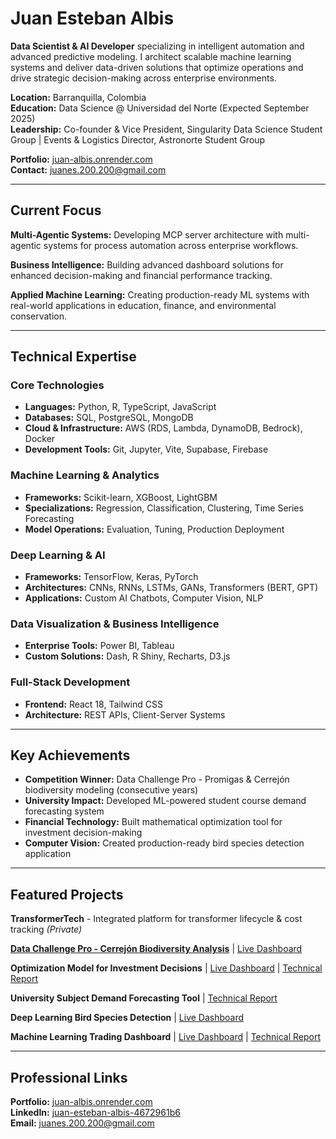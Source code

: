 # Juan Esteban Albis

**Data Scientist & AI Developer** specializing in intelligent automation and advanced predictive modeling. I architect scalable machine learning systems and deliver data-driven solutions that optimize operations and drive strategic decision-making across enterprise environments.

**Location:** Barranquilla, Colombia  
**Education:** Data Science @ Universidad del Norte (Expected September 2025)  
**Leadership:** Co-founder & Vice President, Singularity Data Science Student Group | Events & Logistics Director, Astronorte Student Group

**Portfolio:** [juan-albis.onrender.com](https://juan-albis.onrender.com)  
**Contact:** [juanes.200.200@gmail.com](mailto:juanes.200.200@gmail.com)

---

## Current Focus

**Multi-Agentic Systems:** Developing MCP server architecture with multi-agentic systems for process automation across enterprise workflows.

**Business Intelligence:** Building advanced dashboard solutions for enhanced decision-making and financial performance tracking.

**Applied Machine Learning:** Creating production-ready ML systems with real-world applications in education, finance, and environmental conservation.

---

## Technical Expertise

### Core Technologies
- **Languages:** Python, R, TypeScript, JavaScript
- **Databases:** SQL, PostgreSQL, MongoDB
- **Cloud & Infrastructure:** AWS (RDS, Lambda, DynamoDB, Bedrock), Docker
- **Development Tools:** Git, Jupyter, Vite, Supabase, Firebase

### Machine Learning & Analytics
- **Frameworks:** Scikit-learn, XGBoost, LightGBM
- **Specializations:** Regression, Classification, Clustering, Time Series Forecasting
- **Model Operations:** Evaluation, Tuning, Production Deployment

### Deep Learning & AI
- **Frameworks:** TensorFlow, Keras, PyTorch
- **Architectures:** CNNs, RNNs, LSTMs, GANs, Transformers (BERT, GPT)
- **Applications:** Custom AI Chatbots, Computer Vision, NLP

### Data Visualization & Business Intelligence
- **Enterprise Tools:** Power BI, Tableau
- **Custom Solutions:** Dash, R Shiny, Recharts, D3.js

### Full-Stack Development
- **Frontend:** React 18, Tailwind CSS
- **Architecture:** REST APIs, Client-Server Systems

---

## Key Achievements

- **Competition Winner:** Data Challenge Pro - Promigas & Cerrejón biodiversity modeling (consecutive years)
- **University Impact:** Developed ML-powered student course demand forecasting system
- **Financial Technology:** Built mathematical optimization tool for investment decision-making
- **Computer Vision:** Created production-ready bird species detection application

---

## Featured Projects

**TransformerTech** - Integrated platform for transformer lifecycle & cost tracking *(Private)*

**[Data Challenge Pro - Cerrejón Biodiversity Analysis](https://github.com/juanes213/Data-Challenge-Pro-V2)** | [Live Dashboard](https://ayrgthon.github.io/dcp.html)

**Optimization Model for Investment Decisions** | [Live Dashboard](https://optimizacion-final.onrender.com/) | [Technical Report](./Informe_Optimizacion_Matematica.pdf)

**University Subject Demand Forecasting Tool** | [Technical Report](./seminario_investigativo.pdf)

**Deep Learning Bird Species Detection** | [Live Dashboard](https://optimizacion-final.onrender.com/)

**Machine Learning Trading Dashboard** | [Live Dashboard](https://machinelearning-project-gwao.onrender.com/) | [Technical Report](./Articulo_ml_viz)

---

## Professional Links

**Portfolio:** [juan-albis.onrender.com](https://juan-albis.onrender.com)  
**LinkedIn:** [juan-esteban-albis-4672961b6](https://linkedin.com/in/juan-esteban-albis-4672961b6)  
**Email:** [juanes.200.200@gmail.com](mailto:juanes.200.200@gmail.com)